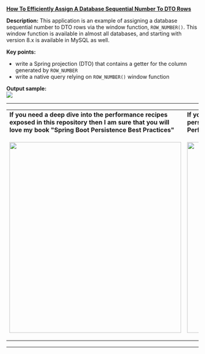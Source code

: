 **[How To Efficiently Assign A Database Sequential Number To DTO Rows](https://github.com/AnghelLeonard/Hibernate-SpringBoot/tree/master/HibernateSpringBootAssignSequentialNumber)**
 
**Description:** This application is an example of assigning a database sequential number to DTO rows via the window function, `ROW_NUMBER()`. This window function is available in almost all databases, and starting with version 8.x is available in MySQL as well.

**Key points:**
- write a Spring projection (DTO) that contains a getter for the column generated by `ROW_NUMBER`
- write a native query relying on `ROW_NUMBER()` window function
     
**Output sample:**\
![](https://github.com/AnghelLeonard/Hibernate-SpringBoot/blob/master/HibernateSpringBootAssignSequentialNumber/assign%20sequential%20number%20to%20rows.png)
     
-----------------------------------------------------------------------------------------------------------------------    
<table>
     <tr><td><b>If you need a deep dive into the performance recipes exposed in this repository then I am sure that you will love my book "Spring Boot Persistence Best Practices"</b></td><td><b>If you need a hand of tips and illustrations of 100+ Java persistence performance issues then "Java Persistence Performance Illustrated Guide" is for you.</b></td></tr>
     <tr><td>
<a href="https://www.apress.com/us/book/9781484256251"><p align="left"><img src="https://github.com/AnghelLeonard/Hibernate-SpringBoot/blob/master/Spring%20Boot%20Persistence%20Best%20Practices.jpg" height="500" width="450"/></p></a>
</td><td>
<a href="https://leanpub.com/java-persistence-performance-illustrated-guide"><p align="right"><img src="https://github.com/AnghelLeonard/Hibernate-SpringBoot/blob/master/Java%20Persistence%20Performance%20Illustrated%20Guide.jpg" height="500" width="450"/></p></a>
</td></tr></table>

-----------------------------------------------------------------------------------------------------------------------    

